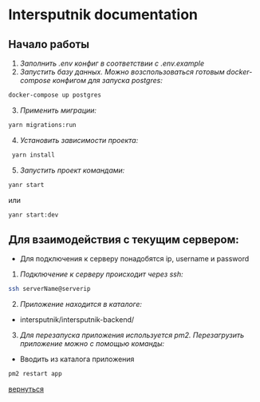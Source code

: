 # Intersputnik documentation

## Начало работы

1. *Заполнить .env конфиг в соответствии с .env.example*
2. *Запустить базу данных. Можно возспользоваться готовым docker-compose конфигом для запуска postgres:*
```bash
docker-compose up postgres 
```
3. *Применить миграции:*
```bash
yarn migrations:run 
```
4. *Установить зависимости проекта:*
```bash
 yarn install
```
5. *Запустить проект командами:*
```bash
yanr start 
```
или
```bash
yanr start:dev
```

## Для взаимодействия с текущим сервером:
- Для подключения к серверу понадобятся ip, username и password
1. *Подключение к серверу происходит через ssh:*
```bash
ssh serverName@serverip
```
2. *Приложение находится в каталоге:*
- intersputnik/intersputnik-backend/
3. *Для перезапуска приложения используется pm2. Перезагрузить приложение можно с помощью команды:*
- Вводить из каталога приложения
```bash
pm2 restart app
```

[вернуться](../README.md)
